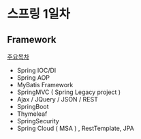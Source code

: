 # 스프링 1일차
## Framework
<u>주요목차</u><br>
- Spring IOC/DI<br> 
- Spring AOP<br>
- MyBatis Framework<br>  
- SpringMVC ( Spring Legacy project )<br>
- Ajax / JQuery / JSON / REST<br>
- SpringBoot<br>
- Thymeleaf<br>
- SpringSecurity<br> 
- Spring Cloud ( MSA ) , RestTemplate, JPA<br>